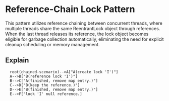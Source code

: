 # Reference-Chain Lock Pattern
This pattern utilizes reference chaining between concurrent threads, where multiple threads share
the same ReentrantLock object through references. When the last thread releases its reference,
the lock object becomes eligible for garbage collection automatically, eliminating the need for
explicit cleanup scheduling or memory management.

## Explain
```mermaid
  root(chained-scenario)-->A["A(create lock 'I')"]
  A-->B["B(reference lock 'I')"]
  B-->C["A(finished, remove map entry.)"]
  C-->D["B(keep the reference.)"]
  D-->E["B(finished, remove map entry.)"]
  E-->F["lock 'I' null reference.]
```